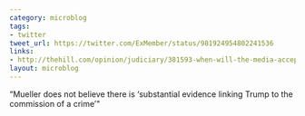 ```yaml
---
category: microblog
tags:
- twitter
tweet_url: https://twitter.com/ExMember/status/981924954802241536
links:
- http://thehill.com/opinion/judiciary/381593-when-will-the-media-accept-that-trump-is-not-a-criminal-target?amp#click=https://t.co/kUviXjQRfm
layout: microblog
---
```

“Mueller does not believe there is ‘substantial evidence linking Trump to the commission of a crime’"
